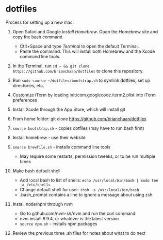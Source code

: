 # dotfiles

Process for setting up a new mac:

1. Open Safari and Google *Install Homebrew*. Open the Homebrew site and copy the bash command.
    - Ctrl+Space and type *Terminal* to open the default Terminal.
    - Paste the command. This will install both Homebrew and the Xcode command line tools.
1. In the Terminal, run ```cd ~ && git clone https://github.com/brianchaan/dotfiles``` to clone this repository.
1. Run ```sudo source ~/dotfiles/bootstrap.sh``` to symlink dotfiles, set up directories, etc.


1. Customize iTerm by loading init/com.googlecode.iterm2.plist into iTerm preferences
1. Install Xcode through the App Store, which will install git
1. From home folder: git clone https://github.com/brianchaan/dotfiles
1. ``source bootstrap.sh`` - copies dotfiles (may have to run bash first)
1. Install homebrew - use their website
1. ``source brewfile.sh`` - installs command line tools 
    - May require some restarts, permission tweeks, or to be run multiple times
1. Make bash default shell
    - Add local bash to list of shells: ``echo /usr/local/bin/bash | sudo tee -a /etc/shells``
    - Change default shell for user: ``chsh -s /usr/local/bin/bash``
    - .bash_prompt contains a line to ignore a message about using zsh
1. Install node/npm through nvm
    - Go to github.com/nvm-sh/nvm and run the curl command
    - nvm install 8.9.4, or whatever is the latest version
    - ``source npm.sh`` - installs npm packages
1. Review the previous three .sh files for notes about what to do next
